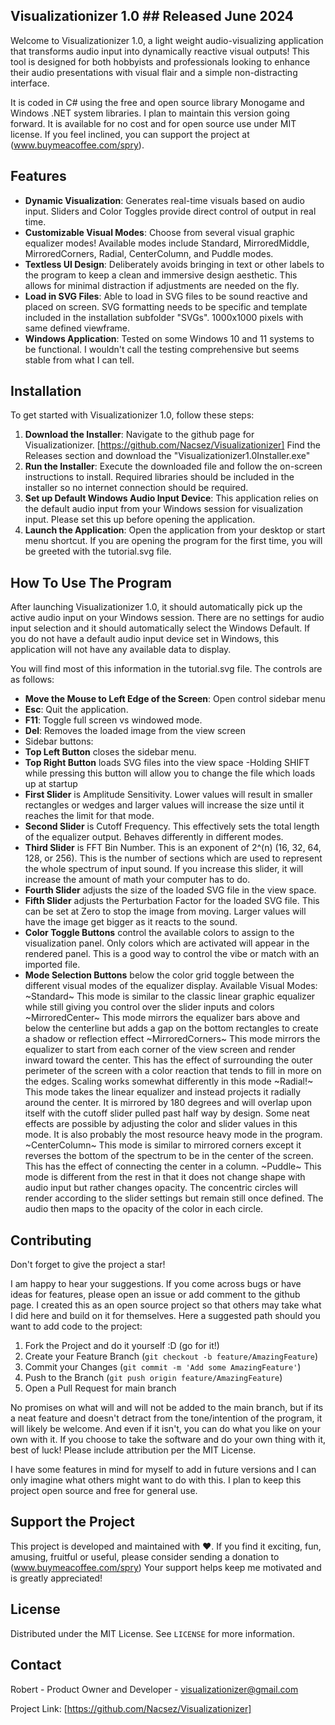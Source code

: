 ## Visualizationizer 1.0 ## Released June 2024 ##

Welcome to Visualizationizer 1.0, a light weight audio-visualizing application that transforms audio input into dynamically reactive visual outputs! This tool is designed for both hobbyists and professionals looking to enhance their audio presentations with visual flair and a simple non-distracting interface.

It is coded in C# using the free and open source library Monogame and Windows .NET system libraries. I plan to maintain this version going forward. It is available for no cost and for open source use under MIT license. If you feel inclined, you can support the project at (www.buymeacoffee.com/spry).

## Features ##

- **Dynamic Visualization**: Generates real-time visuals based on audio input. Sliders and Color Toggles provide direct control of output in real time.
- **Customizable Visual Modes**: Choose from several visual graphic equalizer modes! Available modes include Standard, MirroredMiddle, MirroredCorners, Radial, CenterColumn, and Puddle modes.
- **Textless UI Design**: Deliberately avoids bringing in text or other labels to the program to keep a clean and immersive design aesthetic. This allows for minimal distraction if adjustments are needed on the fly.
- **Load in SVG Files**: Able to load in SVG files to be sound reactive and placed on screen. SVG formatting needs to be specific and template included in the installation subfolder "SVGs". 1000x1000 pixels with same defined viewframe.
- **Windows Application**: Tested on some Windows 10 and 11 systems to be functional. I wouldn't call the testing comprehensive but seems stable from what I can tell.
 
## Installation ##

To get started with Visualizationizer 1.0, follow these steps:

1. **Download the Installer**: Navigate to the github page for Visualizationizer. [https://github.com/Nacsez/Visualizationizer] Find the Releases section and download the "Visualizationizer1.0Installer.exe"
2. **Run the Installer**: Execute the downloaded file and follow the on-screen instructions to install. Required libraries should be included in the installer so no internet connection should be required.
3. **Set up Default Windows Audio Input Device**: This application relies on the default audio input from your Windows session for visualization input. Please set this up before opening the application.
4. **Launch the Application**: Open the application from your desktop or start menu shortcut. If you are opening the program for the first time, you will be greeted with the tutorial.svg file.

## How To Use The Program

After launching Visualizationizer 1.0, it should automatically pick up the active audio input on your Windows session. There are no settings for audio input selection and it should automatically select the Windows Default.
If you do not have a default audio input device set in Windows, this application will not have any available data to display.

You will find most of this information in the tutorial.svg file. The controls are as follows:

- **Move the Mouse to Left Edge of the Screen**: Open control sidebar menu
- **Esc**: Quit the application.
- **F11**: Toggle full screen vs windowed mode.
- **Del**: Removes the loaded image from the view screen
- Sidebar buttons:
- **Top Left Button** closes the sidebar menu.
- **Top Right Button** loads SVG files into the view space
       -Holding SHIFT while pressing this button will allow you to change the file which loads up at startup
- **First Slider** is Amplitude Sensitivity. Lower values will result in smaller rectangles or wedges and larger values will increase the size until it reaches the limit for that mode.
- **Second Slider** is Cutoff Frequency. This effectively sets the total length of the equalizer output. Behaves differently in different modes.
- **Third Slider** is FFT Bin Number. This is an exponent of 2^(n) (16, 32, 64, 128, or 256). This is the number of sections which are used to represent the whole spectrum of input sound. If you increase this slider, it will increase the amount of math your computer has to do.
- **Fourth Slider** adjusts the size of the loaded SVG file in the view space.
- **Fifth Slider** adjusts the Perturbation Factor for the loaded SVG file. This can be set at Zero to stop the image from moving. Larger values will have the image get bigger as it reacts to the sound.
- **Color Toggle Buttons** control the available colors to assign to the visualization panel. Only colors which are activated will appear in the rendered panel. This is a good way to control the vibe or match with an imported file.
- **Mode Selection Buttons** below the color grid toggle between the different visual modes of the equalizer display. Available Visual Modes:
      ~Standard~  This mode is similar to the classic linear graphic equalizer while still giving you control over the slider inputs and colors
      ~MirroredCenter~  This mode mirrors the equalizer bars above and below the centerline but adds a gap on the bottom rectangles to create a shadow or reflection effect
      ~MirroredCorners~  This mode mirrors the equalizer to start from each corner of the view screen and render inward toward the center. This has the effect of surrounding the outer perimeter of the screen with a color reaction that tends to fill in more on the edges. Scaling works somewhat differently in this mode
      ~Radial!~  This mode takes the linear equalizer and instead projects it radially around the center. It is mirrored by 180 degrees and will overlap upon itself with the cutoff slider pulled past half way by design. Some neat effects are possible by adjusting the color and slider values in this mode. It is also probably the most resource heavy mode in the program.
      ~CenterColumn~  This mode is similar to mirrored corners except it reverses the bottom of the spectrum to be in the center of the screen. This has the effect of connecting the center in a column.
      ~Puddle~  This mode is different from the rest in that it does not change shape with audio input but rather changes opacity. The concentric circles will render according to the slider settings but remain still once defined. The audio then maps to the opacity of the color in each circle.

## Contributing

Don't forget to give the project a star!

I am happy to hear your suggestions. If you come across bugs or have ideas for features, please open an issue or add comment to the github page. I created this as an open source project so that others may take what I did here and build on it for themselves. 
Here a suggested path should you want to add code to the project:
1. Fork the Project and do it yourself :D (go for it!)
  2. Create your Feature Branch (`git checkout -b feature/AmazingFeature`)
  3. Commit your Changes (`git commit -m 'Add some AmazingFeature'`)
  4. Push to the Branch (`git push origin feature/AmazingFeature`)
5. Open a Pull Request for main branch
   
No promises on what will and will not be added to the main branch, but if its a neat feature and doesn't detract from the tone/intention of the program, it will likely be welcome. And even if it isn't, you can do what you like on your own with it. If you choose to take the software and do your own thing with it, best of luck! Please include attribution per the MIT License. 

I have some features in mind for myself to add in future versions and I can only imagine what others might want to do with this. I plan to keep this project open source and free for general use.

## Support the Project

This project is developed and maintained with ❤️. If you find it exciting, fun, amusing, fruitful or useful, please consider sending a donation to (www.buymeacoffee.com/spry) Your support helps keep me motivated and is greatly appreciated!

## License

Distributed under the MIT License. See `LICENSE` for more information.

## Contact

Robert - Product Owner and Developer - visualizationizer@gmail.com

Project Link: [https://github.com/Nacsez/Visualizationizer]